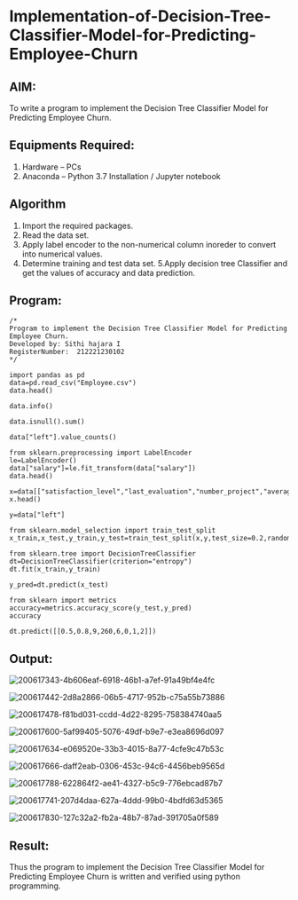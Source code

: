 # Implementation-of-Decision-Tree-Classifier-Model-for-Predicting-Employee-Churn

## AIM:
To write a program to implement the Decision Tree Classifier Model for Predicting Employee Churn.

## Equipments Required:
1. Hardware – PCs
2. Anaconda – Python 3.7 Installation / Jupyter notebook

## Algorithm
1. Import the required packages.
2. Read the data set.
3. Apply label encoder to the non-numerical column inoreder to convert into numerical values.
4. Determine training and test data set.
5.Apply decision tree Classifier and get the values of accuracy and data prediction.

## Program:
```
/*
Program to implement the Decision Tree Classifier Model for Predicting Employee Churn.
Developed by: Sithi hajara I
RegisterNumber:  212221230102
*/
```
```
import pandas as pd
data=pd.read_csv("Employee.csv")
data.head()

data.info()

data.isnull().sum()

data["left"].value_counts()

from sklearn.preprocessing import LabelEncoder
le=LabelEncoder()
data["salary"]=le.fit_transform(data["salary"])
data.head()

x=data[["satisfaction_level","last_evaluation","number_project","average_montly_hours","time_spend_company","Work_accident","promotion_last_5years","salary"]]
x.head()

y=data["left"]

from sklearn.model_selection import train_test_split
x_train,x_test,y_train,y_test=train_test_split(x,y,test_size=0.2,random_state=100)

from sklearn.tree import DecisionTreeClassifier
dt=DecisionTreeClassifier(criterion="entropy")
dt.fit(x_train,y_train)

y_pred=dt.predict(x_test)

from sklearn import metrics
accuracy=metrics.accuracy_score(y_test,y_pred)
accuracy

dt.predict([[0.5,0.8,9,260,6,0,1,2]])
```
## Output:
![200617343-4b606eaf-6918-46b1-a7ef-91a49bf4e4fc](https://user-images.githubusercontent.com/94219582/200753814-d5e1d90b-7d52-4c1c-98c7-dad03fb3e4ec.png)

![200617442-2d8a2866-06b5-4717-952b-c75a55b73886](https://user-images.githubusercontent.com/94219582/200753861-eaa1e703-470b-4e04-b26d-648fc9d81a91.png)

![200617478-f81bd031-ccdd-4d22-8295-758384740aa5](https://user-images.githubusercontent.com/94219582/200753907-33a125a6-4d56-4646-9d2a-19fb599732a6.png)


![200617600-5af99405-5076-49df-b9e7-e3ea8696d097](https://user-images.githubusercontent.com/94219582/200753929-d2a2ce0d-82e0-411a-bc11-fef8fdc08058.png)

![200617634-e069520e-33b3-4015-8a77-4cfe9c47b53c](https://user-images.githubusercontent.com/94219582/200753950-4a2b43e5-3601-4fb1-922c-1810951e7d38.png)

![200617666-daff2eab-0306-453c-94c6-4456beb9565d](https://user-images.githubusercontent.com/94219582/200753968-c37c2996-abef-4765-9c99-8d834ebc1f6f.png)

![200617788-622864f2-ae41-4327-b5c9-776ebcad87b7](https://user-images.githubusercontent.com/94219582/200753981-f7a68b94-3d35-4168-b677-0a4279bffe95.png)

![200617741-207d4daa-627a-4ddd-99b0-4bdfd63d5365](https://user-images.githubusercontent.com/94219582/200754002-d3376bf7-d581-41a4-bf6e-d0e9c8f74ff3.png)

![200617830-127c32a2-fb2a-48b7-87ad-391705a0f589](https://user-images.githubusercontent.com/94219582/200754035-500c4dce-2bfd-4be9-904c-6d11692e4973.png)

## Result:
Thus the program to implement the  Decision Tree Classifier Model for Predicting Employee Churn is written and verified using python programming.
